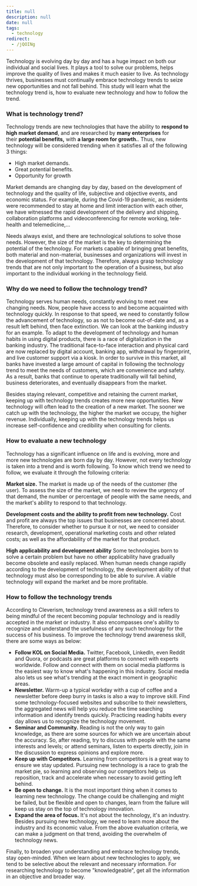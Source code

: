 ```yaml
---
title: null
description: null
date: null
tags:
  - technology
redirect:
  - /jQOINg
---
```


Technology is evolving day by day and has a huge impact on both our individual and social lives. It plays a tool to solve our problems, helps improve the quality of lives and makes it much easier to live. As technology thrives, businesses must continually embrace technology trends to seize new opportunities and not fall behind. This study will learn what the technology trend is, how to evaluate new technology and how to follow the trend.

### What is technology trend?

Technology trends are new technologies that have the ability to **respond to high market demand**, and are researched by **many enterprises** for their **potential benefits,** with **a large room for growth.**. Thus, new technology will be considered trending when it satisfies all of the following 3 things:

- High market demands.
- Great potential benefits.
- Opportunity for growth

Market demands are changing day by day, based on the development of technology and the quality of life, subjective and objective events, and economic status. For example, during the Covid-19 pandemic, as residents were recommended to stay at home and limit interaction with each other, we have witnessed the rapid development of the delivery and shipping, collaboration platforms and videoconferencing for remote working, tele-health and telemedicine,...

Needs always exist, and there are technological solutions to solve those needs. However, the size of the market is the key to determining the potential of the technology. For markets capable of bringing great benefits, both material and non-material, businesses and organizations will invest in the development of that technology. Therefore, always grasp technology trends that are not only important to the operation of a business, but also important to the individual working in the technology field.

### Why do we need to follow the technology trend?

Technology serves human needs, constantly evolving to meet new changing needs. Now, people have access to and become acquainted with technology quickly. In response to that speed, we need to constantly follow the advancement of technology, so as not to become out-of-date and, as a result left behind, then face extinction. We can look at the banking industry for an example. To adapt to the development of technology and human habits in using digital products, there is a race of digitalization in the banking industry. The traditional face-to-face interaction and physical card are now replaced by digital account, banking app, withdrawal by fingerprint, and live customer support via a kiosk. In order to survive in this market, all banks have invested a large amount of capital in following the technology trend to meet the needs of customers, which are convenience and safety. As a result, banks that continue to operate traditionally will fall behind, business deteriorates, and eventually disappears from the market.

Besides staying relevant, competitive and retaining the current market, keeping up with technology trends creates more new opportunities. New technology will often lead to the creation of a new market. The sooner we catch up with the technology, the higher the market we occupy, the higher revenue. Individually, keeping up with the technology trends helps us increase self-confidence and credibility when consulting for clients.

### How to evaluate a new technology

Technology has a significant influence on life and is evolving, more and more new technologies are born day by day. However, not every technology is taken into a trend and is worth following. To know which trend we need to follow, we evaluate it through the following criteria:

**Market size.** The market is made up of the needs of the customer (the user). To assess the size of the market, we need to review the urgency of that demand, the number or percentage of people with the same needs, and the market's ability to respond to that technology.

**Development costs and the ability to profit from new technology.** Cost and profit are always the top issues that businesses are concerned about. Therefore, to consider whether to pursue it or not, we need to consider research, development, operational marketing costs and other related costs; as well as the affordability of the market for that product.

**High applicability and development ability** Some technologies born to solve a certain problem but have no other applicability have gradually become obsolete and easily replaced. When human needs change rapidly according to the development of technology, the development ability of that technology must also be corresponding to be able to survive. A viable technology will expand the market and be more profitable.

### How to follow the technology trends

According to Cleverism, technology trend awareness as a skill refers to being mindful of the recent becoming popular technology and is readily accepted in the market or industry. It also encompasses one's ability to recognize and understand the usefulness of any such technology for the success of his business. To improve the technology trend awareness skill, there are some ways as below:

- **Follow KOL on Social Media.** Twitter, Facebook, LinkedIn, even Reddit and Quora, or podcasts are great platforms to connect with experts worldwide. Follow and connect with them on social media platforms is the easiest way to know what's happening in this industry. Social media also lets us see what's trending at the exact moment in geographic areas.
- **Newsletter.** Warm-up a typical workday with a cup of coffee and a newsletter before deep burry in tasks is also a way to improve skill. Find some technology-focused websites and subscribe to their newsletters, the aggregated news will help you reduce the time searching information and identify trends quickly. Practicing reading habits every day allows us to recognize the technology movement.
- **Seminar and Community.** Reading is not the only way to gain knowledge, as there are some sources for which we are uncertain about the accuracy. So, after reading, try to discuss with people with the same interests and levels; or attend seminars, listen to experts directly, join in the discussion to express opinions and explore more.
- **Keep up with Competitors.** Learning from competitors is a great way to ensure we stay updated. Pursuing new technology is a race to grab the market pie, so learning and observing our competitors help us reposition, track and accelerate when necessary to avoid getting left behind.
- **Be open to change.** It is the most important thing when it comes to learning new technology. The change could be challenging and might be failed, but be flexible and open to changes, learn from the failure will keep us stay on the top of technology innovation.
- **Expand the area of focus.** It's not about the technology, it's an industry. Besides pursuing new technology, we need to learn more about the industry and its economic value. From the above evaluation criteria, we can make a judgment on that trend, avoiding the overwhelm of technology news.

Finally, to broaden your understanding and embrace technology trends, stay open-minded. When we learn about new technologies to apply, we tend to be selective about the relevant and necessary information. For researching technology to become "knowledgeable", get all the information in an objective and broader way.
